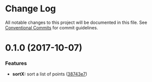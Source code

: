 # Change Log

All notable changes to this project will be documented in this file.
See [Conventional Commits](https://conventionalcommits.org) for commit guidelines.

<a name="0.1.0"></a>
# 0.1.0 (2017-10-07)


### Features

* **sortX:** sort a list of points ([38743e7](https://github.com/mljs/array-xy/commit/38743e7))
